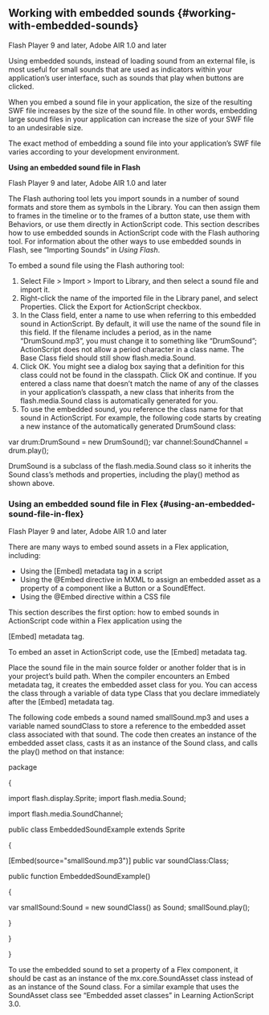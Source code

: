 ## Working with embedded sounds {#working-with-embedded-sounds}

Flash Player 9 and later, Adobe AIR 1.0 and later

Using embedded sounds, instead of loading sound from an external file, is most useful for small sounds that are used as indicators within your application’s user interface, such as sounds that play when buttons are clicked.

When you embed a sound file in your application, the size of the resulting SWF file increases by the size of the sound file. In other words, embedding large sound files in your application can increase the size of your SWF file to an undesirable size.

The exact method of embedding a sound file into your application’s SWF file varies according to your development environment.

**Using an embedded sound file in Flash**

Flash Player 9 and later, Adobe AIR 1.0 and later

The Flash authoring tool lets you import sounds in a number of sound formats and store them as symbols in the Library. You can then assign them to frames in the timeline or to the frames of a button state, use them with Behaviors, or use them directly in ActionScript code. This section describes how to use embedded sounds in ActionScript code with the Flash authoring tool. For information about the other ways to use embedded sounds in Flash, see “Importing Sounds” in _Using Flash_.

To embed a sound file using the Flash authoring tool:

1.  Select File &gt; Import &gt; Import to Library, and then select a sound file and import it.
2.  Right-click the name of the imported file in the Library panel, and select Properties. Click the Export for ActionScript checkbox.
3.  In the Class field, enter a name to use when referring to this embedded sound in ActionScript. By default, it will use the name of the sound file in this field. If the filename includes a period, as in the name “DrumSound.mp3”, you must change it to something like “DrumSound”; ActionScript does not allow a period character in a class name. The Base Class field should still show flash.media.Sound.
4.  Click OK. You might see a dialog box saying that a definition for this class could not be found in the classpath. Click OK and continue. If you entered a class name that doesn’t match the name of any of the classes in your application’s classpath, a new class that inherits from the flash.media.Sound class is automatically generated for you.
5.  To use the embedded sound, you reference the class name for that sound in ActionScript. For example, the following code starts by creating a new instance of the automatically generated DrumSound class:

var drum:DrumSound = new DrumSound(); var channel:SoundChannel = drum.play();

DrumSound is a subclass of the flash.media.Sound class so it inherits the Sound class’s methods and properties, including the play() method as shown above.

### Using an embedded sound file in Flex {#using-an-embedded-sound-file-in-flex}

Flash Player 9 and later, Adobe AIR 1.0 and later

There are many ways to embed sound assets in a Flex application, including:

*   Using the [Embed] metadata tag in a script
*   Using the @Embed directive in MXML to assign an embedded asset as a property of a component like a Button or a SoundEffect.
*   Using the @Embed directive within a CSS file

This section describes the first option: how to embed sounds in ActionScript code within a Flex application using the

[Embed] metadata tag.

To embed an asset in ActionScript code, use the [Embed] metadata tag.

Place the sound file in the main source folder or another folder that is in your project’s build path. When the compiler encounters an Embed metadata tag, it creates the embedded asset class for you. You can access the class through a variable of data type Class that you declare immediately after the [Embed] metadata tag.

The following code embeds a sound named smallSound.mp3 and uses a variable named soundClass to store a reference to the embedded asset class associated with that sound. The code then creates an instance of the embedded asset class, casts it as an instance of the Sound class, and calls the play() method on that instance:

package

{

import flash.display.Sprite; import flash.media.Sound;

import flash.media.SoundChannel;

public class EmbeddedSoundExample extends Sprite

{

[Embed(source=&quot;smallSound.mp3&quot;)] public var soundClass:Class;

public function EmbeddedSoundExample()

{

var smallSound:Sound = new soundClass() as Sound; smallSound.play();

}

}

}

To use the embedded sound to set a property of a Flex component, it should be cast as an instance of the mx.core.SoundAsset class instead of as an instance of the Sound class. For a similar example that uses the SoundAsset class see “Embedded asset classes” in Learning ActionScript 3.0.